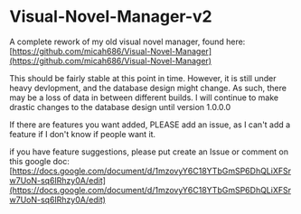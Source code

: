 # Visual-Novel-Manager-v2

A complete rework of my old visual novel manager, found here:
[https://github.com/micah686/Visual-Novel-Manager](https://github.com/micah686/Visual-Novel-Manager)

This should be fairly stable at this point in time. However, it is still under heavy devlopment, and the database design might change.
As such, there may be a loss of data in between different builds. I will continue to make drastic changes to the database design until version 1.0.0.0

If there are features you want added, PLEASE add an issue, as I can't add a feature if I don't know if people want it.

if you have feature suggestions, please put create an Issue or comment on this google doc:
[https://docs.google.com/document/d/1mzovyY6C18YTbGmSP6DhQLiXFSrw7UoN-sq6IRhzy0A/edit](https://docs.google.com/document/d/1mzovyY6C18YTbGmSP6DhQLiXFSrw7UoN-sq6IRhzy0A/edit)
